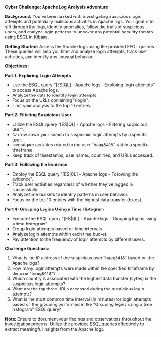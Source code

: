 **Cyber Challenge: Apache Log Analysis Adventure**

**Background:**
You've been tasked with investigating suspicious login attempts and potentially malicious activities in Apache logs. Your goal is to sift through the logs, identify anomalies, follow the trails of suspicious users, and analyze login patterns to uncover any potential security threats using ESQL in [Kibana.](https://demo.elastic.co/app/r?l=DISCOVER_APP_LOCATOR&v=8.12.0&lz=N4IgjgrgpgTgniAXKKBnMAbJIBmMD2AtgAQ4CWGUARlAIYAuAtAFQA0G%2BA5qi8QD7EMZQmXrEAjAAYQAX1YhU%2BGPSQBtVSAAC9YWnq1CABxDyAJmgDGIALrX5F%2FBgiEAdqjV2QZF%2BYAe2UwAmAFYcYOCLU0YAdgAWaIBmRlicAE4ADkZU2nFMhKpYwPFo9JwoSRwqEy8XelgAN1osRBBaCHp8avIMOph3RFVPAAsycwBhIdplJHoYaDMGWgA1MigAdwBlQygrZC9TAJCwiKi4xOS0zOzcxnzC4tLyyuqdekpsbuo6JjYObhYXroAGKrDC)


**Getting Started:**
Access the Apache logs using the provided ESQL queries. These queries will help you filter and analyze login attempts, track user activities, and identify any unusual behavior.

**Objectives:**

**Part 1: Exploring Login Attempts**
- Use the ESQL query "[ES|QL] - Apache logs - Exploring login attempts" to access Apache logs.
- Analyze the data to identify login attempts.
- Focus on the URLs containing "/login".
- Limit your analysis to the top 10 entries.

**Part 2: Filtering Suspicious User**
- Utilize the ESQL query "[ES|QL] - Apache logs - Filtering suspicious user".
- Narrow down your search to suspicious login attempts by a specific user.
- Investigate activities related to the user "haag8418" within a specific timeframe.
- Keep track of timestamps, user names, countries, and URLs accessed.

**Part 3: Following the Evidence**
- Employ the ESQL query "[ES|QL] - Apache logs - Following the evidence".
- Track user activities regardless of whether they've logged in successfully.
- Analyze time buckets to identify patterns in user behavior.
- Focus on the top 10 entries with the highest data transfer (bytes).

**Part 4: Grouping Logins Using a Time Histogram**
- Execute the ESQL query "[ES|QL] - Apache logs - Grouping logins using a time histogram".
- Group login attempts based on time intervals.
- Analyze login attempts within each time bucket.
- Pay attention to the frequency of login attempts by different users.

**Challenge Questions:**
1. What is the IP address of the suspicious user "haag8418" based on the Apache logs?
2. How many login attempts were made within the specified timeframe by the user "haag8418"?
3. Which country is associated with the highest data transfer (bytes) in the suspicious login attempts?
4. What are the top three URLs accessed during the suspicious login attempts?
5. What is the most common time interval (in minutes) for login attempts based on the grouping performed in the "Grouping logins using a time histogram" ESQL query?

**Note:** Ensure to document your findings and observations throughout the investigation process. Utilize the provided ESQL queries effectively to extract meaningful insights from the Apache logs.
